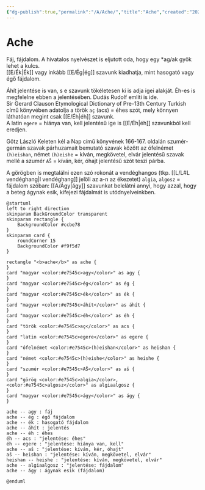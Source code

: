 ```yaml
---
{"dg-publish":true,"permalink":"/A/Ache/","title":"Ache","created":"2024-03-16T22:48","updated":"2025-06-12T01:37"}
---
```



# Ache

Fáj, fájdalom. A hivatalos nyelvészet is eljutott oda, hogy egy \*ag/ak gyök lehet a kulcs.   
[[E/Ék\|Ék]] vagy inkább [[E/Ég\|ég]] szavunk kiadhatja, mint hasogató vagy égő fájdalom.  

Áhít jelentése is van, s e szavunk tökéletesen ki is adja igei alakját. Éh-es is megfelelne ebben a jelentésében. Dudás Rudolf említi is ide.  
Sir Gerard Clauson Etymological Dictionary of Pre-13th Century Turkish című könyvében adatolja a török `aç` (acs) = éhes szót, mely könnyen láthatóan megint csak [[E/Éh\|éh]] szavunk.  
A latin `egere` = hiánya van, kell jelentésű ige is [[E/Éh\|éh]] szavunkból kell eredjen.  

Götz László Keleten kél a Nap című könyvének 166-167. oldalán szumér-germán szavak párhuzamait bemutató szavak között az ófelnémet `(h)eishan`, német `(h)eishe` = kíván, megkövetel, elvár jelentésű szavak mellé a szumér `AŠ` = kíván, kér, óhajt jelentésű szót teszi párba.  

A görögben is megtalálni ezen szó rokonát a vendéghangos (tkp. [[L/L#L vendéghang\|l vendéghang]] jelöli az a-n az ékezetet) `algia`, `algosz` = fájdalom szóban: [[A/Ágy\|ágy]] szavunkat belelátni annyi, hogy azzal, hogy a beteg ágynak esik, kifejezi fájdalmát is utódnyelveinkben.  

```plantuml-svg
@startuml
left to right direction
skinparam BackGroundColor transparent
skinparam rectangle {
    BackgroundColor #ccbe78
}
skinparam card {
    roundCorner 15
    BackgroundColor #f9f5d7
}

rectangle "<b>ache</b>" as ache {
}
card "magyar <color:#e7545c>agy</color>" as agy {
}
card "magyar <color:#e7545c>ég</color>" as ég {
}
card "magyar <color:#e7545c>ék</color>" as ék {
}
card "magyar <color:#e7545c>áhít</color>" as áhít {
}
card "magyar <color:#e7545c>éh</color>" as éh {
}
card "török <color:#e7545c>aç</color>" as acs {
}
card "latin <color:#e7545c>egere</color>" as egere {
}
card "ófelnémet <color:#e7545c>(h)eishan</color>" as heishan {
}
card "német <color:#e7545c>(h)eishe</color>" as heishe {
}
card "szumér <color:#e7545c>AŠ</color>" as aš {
}
card "görög <color:#e7545c>algia</color>, <color:#e7545c>algosz</color>" as algiaalgosz {
}
card "magyar <color:#e7545c>ágy</color>" as ágy {
}

ache -- agy : fáj
ache -- ég : égő fájdalom
ache -- ék : hasogató fájdalom
ache -- áhít : jelentés
ache -- éh : éhes
éh -- acs : "jelentése: éhes"
éh -- egere : "jelentése: hiánya van, kell"
ache -- aš : "jelentése: kíván, kér, óhajt"
aš -- heishan : "jelentése: kíván, megkövetel, elvár"
heishan -- heishe : "jelentése: kíván, megkövetel, elvár"
ache -- algiaalgosz : "jelentése: fájdalom"
ache -- ágy : ágynak esik (fájdalom)

@enduml
```
  